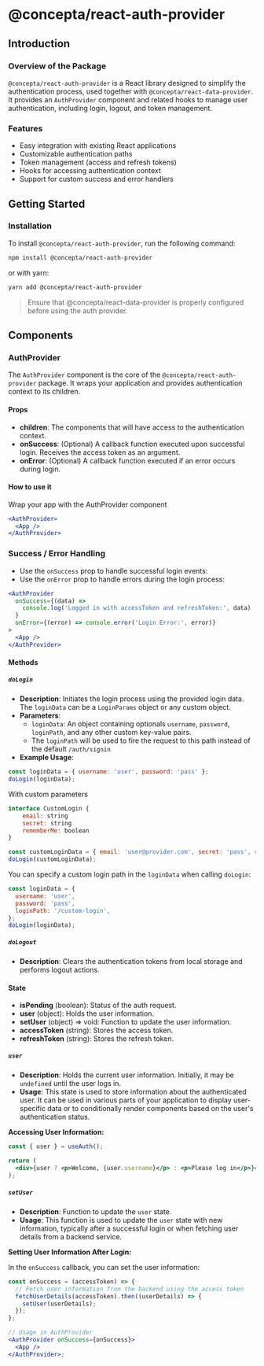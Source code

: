 # @concepta/react-auth-provider

## Introduction

### Overview of the Package

`@concepta/react-auth-provider` is a React library designed to simplify the authentication process, used together with `@concepta/react-data-provider`. It provides an `AuthProvider` component and related hooks to manage user authentication, including login, logout, and token management.

### Features

- Easy integration with existing React applications
- Customizable authentication paths
- Token management (access and refresh tokens)
- Hooks for accessing authentication context
- Support for custom success and error handlers

## Getting Started

### Installation

To install `@concepta/react-auth-provider`, run the following command:

```bash
npm install @concepta/react-auth-provider
```

or with yarn:

```bash
yarn add @concepta/react-auth-provider
```

> Ensure that @concepta/react-data-provider is properly configured before using the auth provider.

## Components

### AuthProvider

The `AuthProvider` component is the core of the `@concepta/react-auth-provider` package. It wraps your application and provides authentication context to its children.

#### Props

- **children**: The components that will have access to the authentication context.
- **onSuccess**: (Optional) A callback function executed upon successful login. Receives the access token as an argument.
- **onError**: (Optional) A callback function executed if an error occurs during login.

#### How to use it

Wrap your app with the AuthProvider component

```jsx
<AuthProvider>
  <App />
</AuthProvider>
```

### Success / Error Handling

- Use the `onSuccess` prop to handle successful login events:
- Use the `onError` prop to handle errors during the login process:

```jsx
<AuthProvider
  onSuccess={(data) =>
    console.log('Logged in with accessToken and refreshToken:', data)
  }
  onError={(error) => console.error('Login Error:', error)}
>
  <App />
</AuthProvider>
```

#### Methods

##### `doLogin`

- **Description**: Initiates the login process using the provided login data. The `loginData` can be a `LoginParams` object or any custom object.
- **Parameters**:
  - `loginData`: An object containing optionals `username`, `password`, `loginPath`, and any other custom key-value pairs.
  - The `loginPath` will be used to fire the request to this path instead of the default `/auth/signin`
- **Example Usage**:

```jsx
const loginData = { username: 'user', password: 'pass' };
doLogin(loginData);
```

With custom parameters

```jsx
interface CustomLogin {
    email: string
    secret: string
    rememberMe: boolean
}

const customLoginData = { email: 'user@provider.com', secret: 'pass', rememberMe: true };
doLogin(customLoginData);
```

You can specify a custom login path in the `loginData` when calling `doLogin`:

```jsx
const loginData = {
  username: 'user',
  password: 'pass',
  loginPath: '/custom-login',
};
doLogin(loginData);
```

##### `doLogout`

- **Description**: Clears the authentication tokens from local storage and performs logout actions.

#### State

- **isPending** (boolean): Status of the auth request.
- **user** (object): Holds the user information.
- **setUser** (object) => void: Function to update the user information.
- **accessToken** (string): Stores the access token.
- **refreshToken** (string): Stores the refresh token.

##### `user`

- **Description**: Holds the current user information. Initially, it may be `undefined` until the user logs in.
- **Usage**: This state is used to store information about the authenticated user. It can be used in various parts of your application to display user-specific data or to conditionally render components based on the user's authentication status.

**Accessing User Information:**

```jsx
const { user } = useAuth();

return (
  <div>{user ? <p>Welcome, {user.username}</p> : <p>Please log in</p>}</div>
);
```

##### `setUser`

- **Description**: Function to update the `user` state.
- **Usage**: This function is used to update the `user` state with new information, typically after a successful login or when fetching user details from a backend service.

**Setting User Information After Login:**

In the `onSuccess` callback, you can set the user information:

```jsx
const onSuccess = (accessToken) => {
  // Fetch user information from the backend using the access token
  fetchUserDetails(accessToken).then((userDetails) => {
    setUser(userDetails);
  });
};

// Usage in AuthProvider
<AuthProvider onSuccess={onSuccess}>
  <App />
</AuthProvider>;
```
